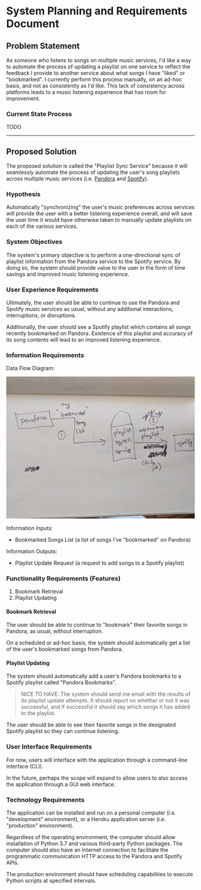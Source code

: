 # System Planning and Requirements Document

## Problem Statement

As someone who listens to songs on multiple music services, I'd like a way to automate the process of updating a playlist on one service to reflect the feedback I provide to another service about what songs I have "liked" or "bookmarked". I currently perform this process manually, on an ad-hoc basis, and not as consistently as I'd like. This lack of consistency across platforms leads to a music listening experience that has room for improvement.



### Current State Process

TODO











<hr>

## Proposed Solution

The proposed solution is called the "Playlist Sync Service" because it will seamlessly automate the process of updating the user's song playlists across multiple music services (i.e. [Pandora](https://www.pandora.com) and [Spotify](https://www.spotify.com)).

### Hypothesis

Automatically "synchronizing" the user's music preferences across services will provide the user with a better listening experience overall, and will save the user time it would have otherwise taken to manually update playlists on each of the various services.

### System Objectives

The system's primary objective is to perform a one-directional sync of playlist information from the Pandora service to the Spotify service. By doing so, the system should provide value to the user in the form of time savings and improved music listening experience.

### User Experience Requirements

Ultimately, the user should be able to continue to use the Pandora and Spotify music services as usual, without any additional interactions, interruptions, or disruptions.

Additionally, the user should see a Spotify playlist which contains all songs recently bookmarked on Pandora. Existence of this playlist and accuracy of its song contents will lead to an improved listening experience.

### Information Requirements

Data Flow Diagram:

![a sketch of a data flow diagram, depicting a system icon in the middle, with information flows from the Pandora service into the system, and information outflows from the system to Spotify service](/planning/dfd-sketch.jpg)

Information Inputs:

  + Bookmarked Songs List (a list of songs I've "bookmarked" on Pandora)

Information Outputs:

  + Playlist Update Request (a request to add songs to a Spotify playlist)

### Functionality Requirements (Features)

  1. Bookmark Retrieval
  2. Playlist Updating

#### Bookmark Retrieval

The user should be able to continue to "bookmark" their favorite songs in Pandora, as usual, without interruption.

On a scheduled or ad-hoc basis, the system should automatically get a list of the user's bookmarked songs from Pandora.

#### Playlist Updating

The system should automatically add a user's Pandora bookmarks to a Spotify playlist called "Pandora Bookmarks".

> NICE TO HAVE: The system should send me email with the results of its playlist update attempts. It should report on whether or not it was successful, and if successful it should say which songs it has added to the playlist.

The user should be able to see their favorite songs in the designated Spotify playlist so they can continue listening.

### User Interface Requirements

For now, users will interface with the application through a command-line interface (CLI).

In the future, perhaps the scope will expand to allow users to also access the application through a GUI web interface.

### Technology Requirements

The application can be installed and run on a personal computer (i.e. "development" environment), or a Heroku application server (i.e. "production" environment).

Regardless of the operating environment, the computer should allow installation of Python 3.7 and various third-party Python packages. The computer should also have an Internet connection to facilitate the programmatic communication HTTP access to the Pandora and Spotify APIs.

The production environment should have scheduling capabilities to execute Python scripts at specified intervals.
